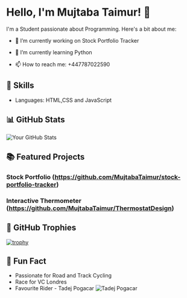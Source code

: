 # Hello, I'm Mujtaba Taimur! 👋

I'm a Student  passionate about Programming. Here's a bit about me:

- 🔭 I’m currently working on Stock Portfolio Tracker
- 🌱 I’m currently learning Python

- 📫 How to reach me: +447787022590

## 🚀 Skills

- Languages: HTML,CSS and JavaScript


## 📊 GitHub Stats

![Your GitHub Stats](https://github-readme-stats.vercel.app/api?username=MujtabaTAimur&show_icons=true&theme=radical)

## 📚 Featured Projects

### Stock Portfolio (https://github.com/MujtabaTaimur/stock-portfolio-tracker)


### Interactive Thermometer (https://github.com/MujtabaTaimur/ThermostatDesign)



## 🎨 GitHub Trophies

[![trophy](https://github-profile-trophy.vercel.app/?username=MujtabaTaimur)](https://github.com/ryo-ma/github-profile-trophy)


## 🚀 Fun Fact

- Passionate for Road and Track Cycling
- Race for VC Londres
- Favourite Rider - Tadej Pogacar
![Tadej Pogacar]([https://github-readme-stats.vercel.app/api?username=MujtabaTAimur&show_icons=true&theme=radical](https://giphy.com/gifs/rafalmajka-uae-team-emirates-rafal-majka-tadej-pogacar-Gq60veq7Gt1bQNFUaq))  

